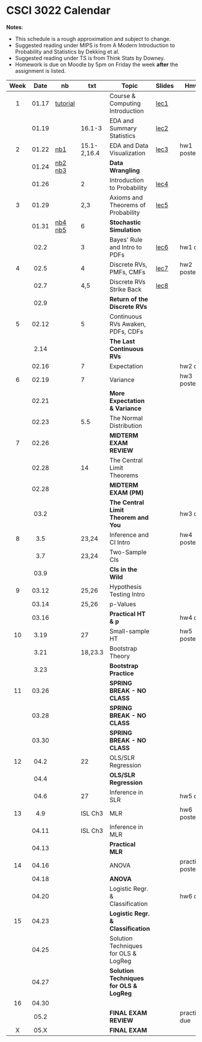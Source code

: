 # CSCI 3022 Calendar

**Notes**:
- This schedule is a rough approximation and subject to change.
- Suggested reading under MIPS is from A Modern Introduction to Probability and Statistics by Dekking et al. 
- Suggested reading under TS is from Think Stats by Downey. 
- Homework is due on Moodle by 5pm on Friday the week **after** the assignment is listed. 

|Week| Date | nb      | txt       |        Topic             	             | Slides    | Hmwk  	  | 
|:--:|:----:| --------|-----------|----------------------------------------|--------------|-----------|
|1   |01.17 | [tutorial](https://github.com/dblarremore/csci3022/blob/master/notebooks/NumpyPandasTutorial.ipynb)	    |           |Course & Computing Introduction 		 | [lec1](https://github.com/dblarremore/csci3022/blob/master/slides/lec1.pdf)      |	|
|    |01.19 | 	    |16.1-3  |EDA and Summary Statistics 				 | [lec2](https://github.com/dblarremore/csci3022/blob/master/slides/lec2.pdf)      |	|
|2   |01.22 | [nb1](https://github.com/dblarremore/csci3022/blob/master/notebooks/nb1_pandas_titanic.ipynb)	    |15.1-2,16.4|EDA and Data Visualization 			 | [lec3](https://github.com/dblarremore/csci3022/blob/master/slides/lec3.pdf)      |hw1 posted 		|
|    |01.24 | [nb2](https://github.com/dblarremore/csci3022/blob/master/notebooks/nb2_summarystats_weather.ipynb) [nb3](https://github.com/dblarremore/csci3022/blob/master/notebooks/nb3_graphical_summaries_wrangling.ipynb)	 |           |**Data Wrangling**						 |       |	|
|    |01.26 |	    |2          |Introduction to Probability 			 | [lec4](https://github.com/dblarremore/csci3022/blob/master/slides/lec4.pdf)      |	|
|3   |01.29 |	    |2,3        |Axioms and Theorems of Probability 	 | [lec5](https://github.com/dblarremore/csci3022/blob/master/slides/lec5.pdf)      |	|
|    |01.31 | [nb4](https://github.com/dblarremore/csci3022/blob/master/notebooks/nb4_stochastic_simulation.ipynb) [nb5](https://github.com/dblarremore/csci3022/blob/master/notebooks/nb5_condl_total_prob.ipynb)	    |6          |**Stochastic Simulation**				 |       |	|
|    |02.2  |	    |3          |Bayes' Rule and Intro to PDFs 			 | [lec6](https://github.com/dblarremore/csci3022/blob/master/slides/lec6.pdf)      |hw1 due|
|4   |02.5  |	    |4          |Discrete RVs, PMFs, CMFs 				 | [lec7](https://github.com/dblarremore/csci3022/blob/master/slides/lec7.pdf)      |hw2 posted|
|    |02.7  |	    |4,5        |Discrete RVs Strike Back				 | [lec8](https://github.com/dblarremore/csci3022/blob/master/slides/lec8.pdf)      |	|
|    |02.9  | 	    |           |**Return of the Discrete RVs**			 |       |	|
|5   |02.12 |	    |5          |Continuous RVs Awaken, PDFs, CDFs		 |       |	|
|    |2.14  | 	    |           |**The Last Continuous RVs**			 |       |	|
|    |02.16 |	    |7          |Expectation 							 |       |hw2 due|
|6   |02.19 |	    |7          |Variance								 |       |hw3 posted|
|    |02.21 | 	    |           |**More Expectation & Variance** 		 |       |	|
|    |02.23 |	    |5.5        |The Normal Distribution 				 |       		 |	|
|7   |02.26 |	    |           |**MIDTERM EXAM REVIEW** 				 |       		 |	|
|    |02.28 |	    |14         |The Central Limit Theorems 			 |       |	|
|    |02.28 |	    |           |**MIDTERM EXAM (PM)** 					 |       |	|
|    |03.2  | 	    |           |**The Central Limit Theorem and You**	 |       |hw3 due|
|8   |3.5	|	    |23,24      |Inference and CI Intro					 |       |hw4 posted|
|    |3.7	|	    |23,24      |Two-Sample CIs 						 |       |	|
|    |03.9  | 	    |           |**CIs in the Wild** 					 |       |	|
|9   |03.12 |	    |25,26      |Hypothesis Testing Intro 				 |       |	|
|    |03.14 | 	    |25,26      |p-Values 								 |       |	|
|    |03.16 |	    |           |**Practical HT & p**					 |       |hw4 due|
|10  |3.19  |	    |27         |Small-sample HT 						 |       |hw5 posted|
|    |3.21  |	    |18,23.3    |Bootstrap Theory 						 |       |	|
|    |3.23  |	    |           |**Bootstrap Practice** 				 |       |	|
|11  |03.26 |	    |           |**SPRING BREAK - NO CLASS**			 |       |	|
|    |03.28 |	    |           |**SPRING BREAK - NO CLASS**			 |       |	|
|    |03.30 |	    |           |**SPRING BREAK - NO CLASS**			 |       |	|
|12  |04.2  |	    |22         |OLS/SLR Regression						 |       |	|
|    |04.4  |	    |           |**OLS/SLR Regression**					 |       |	|
|    |04.6  |	    |27         |Inference in SLR						 |       |hw5 due|
|13  |4.9	|	    |ISL Ch3    |MLR 									 |       |hw6 posted|
|    |04.11 |	    |ISL Ch3    |Inference in MLR						 |       |	|
|    |04.13 |	    |           |**Practical MLR** 						 |       |	|
|14  |04.16 |	    |           |ANOVA								 	 |       |practicum posted|
|    |04.18 |	    |           |**ANOVA** 								 |       |	|
|    |04.20 |	    |           |Logistic Regr. & Classification         |       |hw6 due|
|15  |04.23 |	    |           |**Logistic Regr. & Classification**     |       |	|
|    |04.25 |	    |           |Solution Techniques for OLS & LogReg    |       |	|
|    |04.27 | 	    |           |**Solution Techniques for OLS & LogReg**|       |	|
|16  |04.30 |	    |           |										 |       |	|
|    |05.2  |	    |           |**FINAL EXAM REVIEW**					 |       |practicum due|
|X   |05.X  |	    |           |**FINAL EXAM**							 |       ||